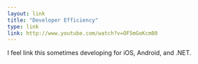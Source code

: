 ```yaml
---
layout: link
title: "Developer Efficiency"
type: link
link: http://www.youtube.com/watch?v=OF5mGoKcm80
---
```


I feel link this sometimes developing for iOS, Android, and .NET.